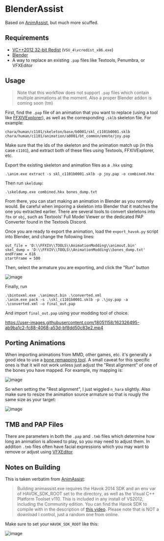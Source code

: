 # BlenderAssist

Based on [AnimAssist](https://github.com/lmcintyre/AnimAssist), but much more scuffed.

## Requirements
- [VC++2012 32-bit Redist](https://www.microsoft.com/en-us/download/details.aspx?id=30679#) (`VSU_4\vcredist_x86.exe`)
- [Blender](https://www.blender.org/)
- A way to replace an existing `.pap` files like Textools, Penumbra, or VFXEditor 

## Usage
> Note that this workflow does not support `.pap` files which contain multiple animations at the moment. Also a proper Blender addon is coming soon (tm)

First, find the `.pap` file of an animation that you want to replace (using a tool like [FFXIVExplorer](https://github.com/goaaats/ffxiv-explorer-fork/tree/index2)), as well as the corresponding `.sklb` skeleton file. For example:

```
chara/human/c1101/skeleton/base/b0001/skl_c1101b0001.sklb
chara/human/c1101/animation/a0001/bt_common/emote/joy.pap
```
Make sure that the ids of the skeleton and the animation match up (in this case `c1101`), and extract both of these files using Textools, FFXIVExplorer, etc.

Export the existing skeleton and animation files as a `.hkx` using:
```
.\anim.exe extract -s skl_c1101b0001.sklb -p joy.pap -o combined.hkx
```
Then run `skeldump`:
```
.\skeldump.exe combined.hkx bones_dump.txt
```
From there, you can start making an animation in Blender as you normally would. Be careful when imporing a skeleton into Blender that it matches the one you extracted earlier. There are several tools to convert skeletons into `fbx` or `obj`, such as Textools' Full Model Viewer or the dedicated PAP Converter found in the Textools Discord.

Once you are ready to export the animation, load the `export_havok.py` script into Blender, and change the following lines:
```
out_file = 'D:\\FFXIV\\TOOLS\\AnimationModding\\animout.bin'
skel_dump = 'D:\\FFXIV\\TOOLS\\AnimationModding\\bones_dump.txt'
endFrame = 616
startFrame = 500
```
Then, select the armature you are exporting, and click the "Run" button

![image](https://user-images.githubusercontent.com/18051158/162326153-8532e798-fa05-4861-907c-8e4c84da62b2.png)

Finally, run
```
.\bintoxml.exe .\animout.bin .\converted.xml
.\anim.exe pack -s .\skl_c1101b0001.sklb -p .\joy.pap -a .\converted.xml -o final_out.pap
```
And import `final_out.pap` using your modding tool of choice.

https://user-images.githubusercontent.com/18051158/162326495-ab9ba1c2-fc88-4068-a53d-bf8dd50c83e2.mp4

## Porting Animations
When importing animations from MMD, other games, etc. it's generally a good idea to use a [bone remapping tool](https://github.com/Mwni/blender-animation-retargeting). A small caveat for this specific ones is that it will not work unless just adjust the "Rest alignment" of one of the bones you have mapped. For example, my mapping is:

![image](https://user-images.githubusercontent.com/18051158/162326747-87837006-276d-4436-ba15-6abe2b23652f.png)

So when setting the "Rest alignment", I just wiggled `n_hara` slightly. Also make sure to resize the animation source armature so that is rougly the same size as your target:

![image](https://user-images.githubusercontent.com/18051158/162326875-74f1c72d-999c-4cd8-a882-4d382ec65c92.png)

## TMB and PAP Files
There are parameters in both the `.pap` and `.tmb` files which determine how long an animation is allowed to play, so you may need to adjust them. In addition `.tmb` files often have facial expressions which you may want to remove or adjust using [VFXEditor](https://github.com/0ceal0t/Dalamud-VFXEditor)

## Notes on Building

This is taken verbatim from [AnimAssist](https://github.com/lmcintyre/AnimAssist#building):

> Building animassist.exe requires the Havok 2014 SDK and an env var of HAVOK_SDK_ROOT set to the directory, as well as the Visual C++ Platform Toolset v110. This is included in any install of VS2012, including the Community edition. You can find the Havok SDK to compile with in the description of [this video](https://www.youtube.com/watch?v=U88C9K-mSHs). Please note that is NOT a download I control, just a random one from online.

Make sure to set your `HAVOK_SDK_ROOT` like this:

![image](https://user-images.githubusercontent.com/18051158/162323294-f6eacc56-7efc-4cf4-9247-ac3888ee865a.png)
